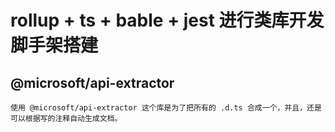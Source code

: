# rollup + ts + bable + jest 进行类库开发脚手架搭建

## @microsoft/api-extractor
    使用 @microsoft/api-extractor 这个库是为了把所有的 .d.ts 合成一个，并且，还是可以根据写的注释自动生成文档。
